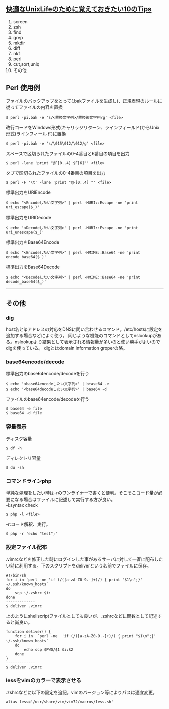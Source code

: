 ## [快適なUnixLifeのために覚えておきたい10のTips](https://yut.hatenablog.com/entry/20111125/1322177659)

1. screen
2. zsh
3. find
4. grep
5. mkdir
6. diff
7. nkf
8. perl
9. cut,sort,uniq
10. その他


## Perl 使用例

ファイルのバックアップをとって(.bakファイルを生成し)、正規表現のルールに従ってファイルの内容を置換<br>
```
$ perl -pi.bak -e 's/<置換文字列>/置換後文字列/g' <file>
```

改行コードをWindows形式(キャリッジリターン、ラインフィールド)からUnix形式(ラインフィールド)に置換<br>
```
$ perl -pi.bak -e 's/\015\012/\012/g' <file>
```

スペースで区切られたファイルの0-4番目と6番目の項目を出力<br>
```
$ perl -lane 'print "@F[0..4] $F[6]"' <file>
```

タブで区切られたファイルの0-4番目の項目を出力<br>
```
$ perl -F '\t' -lane 'print "@F[0..4] "' <file>
```

標準出力をURlEncode<br>
```
$ echo "<Encodeしたい文字列>" | perl -MURI::Escape -ne 'print uri_escape($_)'
```

標準出力をURIDecode<br>
```
$ echo '<Decodeしたい文字列>' | perl -MURI::Escape -ne 'print uri_unescape($_)'
```

標準出力をBase64Encode<br>
```
$ echo "<Encodeしたい文字列>" | perl -MMIME::Base64 -ne 'print encode_base64($_)'
```

標準出力をBase64Decode<br>
```
$ echo "<Decodeしたい文字列>" | perl -MMIME::Base64 -ne 'print decode_base64($_)'
```




---
## その他
### dig
host名とipアドレスの対応をDNSに問い合わせるコマンド。/etc/hostsに設定を追加する場合などによく使う。
同じような機能のコマンドとしてnslookupがある。nslookupより結果として表示される情報量が多いのと使い勝手がよいのでdigを使っている。
digとはdomain information groperの略。

### base64encode/decode
標準出力のbase64encode/decodeを行う<br>
```
$ echo '<base64encodeしたい文字列>' | b+ase64 -e
$ echo '<base64decodeしたい文字列>' | base64 -d
```

ファイルのbase64encode/decodeを行う<br>
```
$ base64 -e file
$ base64 -d file
```

### 容量表示
ディスク容量<br>
```
$ df -h
```


ディレクトリ容量<br>
```
$ du -sh
```


### コマンドラインphp
単純な処理をしたい時は-rのワンライナーで書くと便利。そこそこコード量が必要になる場合はファイルに記述して実行する方が良い。<br>
-l:syntax check<br>
```
$ php -l <file>
```

-r:コード解釈、実行。<br>
```
$ php -r 'echo "test";'
```

### 設定ファイル配布
.vimrcなどを修正した時にログインした事があるサーバに対して一斉に配布したい時に利用する。下のスクリプトをdeliverという名前でファイルに保存。<br>
```
#!/bin/sh
for i in `perl -ne 'if (/([a-zA-Z0-9.-]+)/) { print "$1\n";}' ~/.ssh/known_hosts`
do
    scp ~/.zshrc $i:
done
-------------
$ deliver .vimrc
```

上のようにshellscriptファイルとしても良いが、.zshrcなどに関数として記述すると尚良い。<br>
```
function deliver() {
    for i in  `perl -ne  'if (/([a-zA-Z0-9.-]+)/) { print "$1\n";}' ~/.ssh/known_hosts`
    do  
        echo scp $PWD/$1 $i:$2
    done
}
-------------
$ deliver .vimrc
```

### lessをvimのカラーで表示させる
.zshrcなどに以下の設定を追記。vimのバージョン等によりパスは適宜変更。<br>
```
alias less='/usr/share/vim/vim72/macros/less.sh'
```
